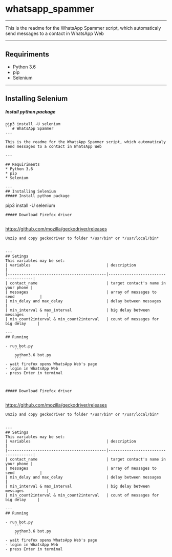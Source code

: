 # whatsapp_spammer
---

This is the readme for the WhatsApp Spammer script, which automaticaly send messages to a contact in WhatsApp Web

---

## Requiriments
* Python 3.6
* pip
* Selenium

---
## Installing Selenium
##### Install python package
```
pip3 install -U selenium
```# WhatsApp Spammer
---

This is the readme for the WhatsApp Spammer script, which automaticaly send messages to a contact in WhatsApp Web

---

## Requiriments
* Python 3.6
* pip
* Selenium

---
## Installing Selenium
##### Install python package
```
pip3 install -U selenium
```
##### Download Firefox driver
 
```
https://github.com/mozilla/geckodriver/releases
```
Unzip and copy geckodriver to folder */usr/bin* or */usr/local/bin*


---
## Setings
This variables may be set:
| variables                                 | description                         |
|-------------------------------------------|-------------------------------------|
| contact_name                              | target contact's name in your phone |
| messages                                  | array of messages to send           |
| min_delay and max_delay                   | delay between messages              |
| min_interval & max_interval               | big delay between messages          |
| min_count2interval & min_count2interval   | count of messages for big delay     |

---
## Running

- run bot.py
    ```
    python3.6 bot.py
    ```
- wait firefox opens WhatsApp Web's page
- login in WhatsApp Web
- press Enter in terminal



##### Download Firefox driver
 
```
https://github.com/mozilla/geckodriver/releases
```
Unzip and copy geckodriver to folder */usr/bin* or */usr/local/bin*


---
## Setings
This variables may be set:
| variables                                 | description                         |
|-------------------------------------------|-------------------------------------|
| contact_name                              | target contact's name in your phone |
| messages                                  | array of messages to send           |
| min_delay and max_delay                   | delay between messages              |
| min_interval & max_interval               | big delay between messages          |
| min_count2interval & min_count2interval   | count of messages for big delay     |

---
## Running

- run bot.py
    ```
    python3.6 bot.py
    ```
- wait firefox opens WhatsApp Web's page
- login in WhatsApp Web
- press Enter in terminal


